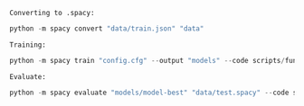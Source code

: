 `Converting to .spacy:`   

```python
python -m spacy convert "data/train.json" "data"
```

`Training:`

```python
python -m spacy train "config.cfg" --output "models" --code scripts/functions.py
```

`Evaluate:`

```python
python -m spacy evaluate "models/model-best" "data/test.spacy" --code scripts/functions.py
```